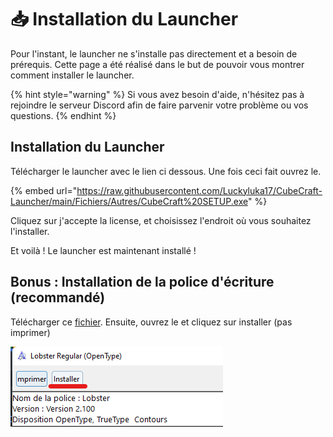 # 📥 Installation du Launcher

Pour l'instant, le launcher ne s'installe pas directement et a besoin de prérequis. Cette page a été réalisé dans le but de pouvoir vous montrer comment installer le launcher.

{% hint style="warning" %}
Si vous avez besoin d'aide, n'hésitez pas à rejoindre le serveur Discord afin de faire parvenir votre problème ou vos questions.
{% endhint %}

## Installation du Launcher

Télécharger le launcher avec le lien ci dessous. Une fois ceci fait ouvrez le.

{% embed url="https://raw.githubusercontent.com/Luckyluka17/CubeCraft-Launcher/main/Fichiers/Autres/CubeCraft%20SETUP.exe" %}

Cliquez sur j'accepte la license, et choisissez l'endroit où vous souhaitez l'installer.

Et voilà ! Le launcher est maintenant installé !

## Bonus : Installation de la police d'écriture (recommandé)

Télécharger ce [fichier](https://raw.githubusercontent.com/Luckyluka17/CubeCraft-Launcher/main/Fichiers/Autres/font.ttf). Ensuite, ouvrez le et cliquez sur installer (pas imprimer)

![](<../.gitbook/assets/image (6).png>)
